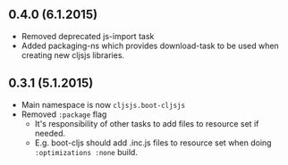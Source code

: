## 0.4.0 (6.1.2015)

- Removed deprecated js-import task
- Added packaging-ns which provides download-task to be used when creating
  new cljsjs libraries.

## 0.3.1 (5.1.2015)

- Main namespace is now `cljsjs.boot-cljsjs`
- Removed `:package` flag
  - It's responsibility of other tasks to add files to resource set if needed.
  - E.g. boot-cljs should add .inc.js files to resource set when doing `:optimizations :none` build.

